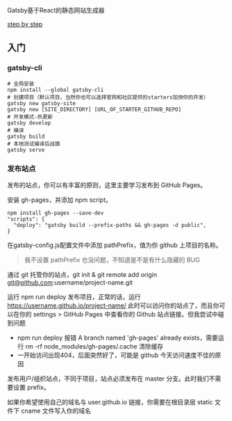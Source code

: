Gatsby基于React的静态网站生成器

[step by step](https://www.gatsbyjs.org/tutorial/)

## 入门
### gatsby-cli
```shell
# 全局安装
npm install --global gatsby-cli
# 创建项目（默认项目，当然你也可以选择官网和社区提供的starters加快你的开发）
gatsby new gatsby-site
gatsby new [SITE_DIRECTORY] [URL_OF_STARTER_GITHUB_REPO]
# 开发模式-热更新
gatsby develop
# 编译
gatsby build
# 本地测试编译后战旗
gatsby serve
```

### 发布站点
发布的站点，你可以有丰富的原则，这里主要学习发布到 GitHub Pages。

安装 gh-pages，并添加 npm script。
```shell
npm install gh-pages --save-dev
"scripts": {
  "deploy": "gatsby build --prefix-paths && gh-pages -d public",
}
```

在gatsby-config.js配置文件中添加 pathPrefix，值为你 github 上项目的名称。

> 我不设置 pathPrefix 也没问题，不知道是不是有什么隐藏的 BUG

通过 git 托管你的站点，git init & git remote add origin git@github.com:username/project-name.git

运行 npm run deploy 发布项目，正常的话，运行 https://username.github.io/project-name/ 此时可以访问你的站点了，而且你可以在你的 settings > GitHub Pages 中查看你的 Github 站点链接。但我尝试中碰到问题
* npm run deploy 报错 A branch named 'gh-pages' already exists，需要运行 rm -rf node_modules/gh-pages/.cache 清除缓存
* 一开始访问出现404，后面突然好了，可能是 github 今天访问速度不佳的原因

发布用户/组织站点，不同于项目，站点必须发布在 master 分支。此时我们不需要设置 prefix。

如果你希望使用自己的域名与 user.github.io 链接，你需要在根目录层 static 文件下 cname 文件写入你的域名
